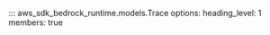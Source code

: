 ::: aws_sdk_bedrock_runtime.models.Trace
    options:
        heading_level: 1
        members: true
